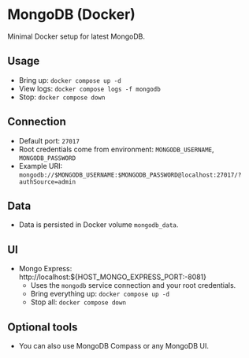 # MongoDB (Docker)

Minimal Docker setup for latest MongoDB.

## Usage

- Bring up: `docker compose up -d`
- View logs: `docker compose logs -f mongodb`
- Stop: `docker compose down`

## Connection

- Default port: `27017`
- Root credentials come from environment: `MONGODB_USERNAME`, `MONGODB_PASSWORD`
- Example URI: `mongodb://$MONGODB_USERNAME:$MONGODB_PASSWORD@localhost:27017/?authSource=admin`

## Data

- Data is persisted in Docker volume `mongodb_data`.

## UI

- Mongo Express: http://localhost:${HOST_MONGO_EXPRESS_PORT:-8081}
  - Uses the `mongodb` service connection and your root credentials.
  - Bring everything up: `docker compose up -d`
  - Stop all: `docker compose down`

## Optional tools

- You can also use MongoDB Compass or any MongoDB UI.
